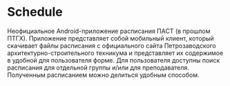 # Schedule
Неофициальное Android-приложение расписания ПАСТ (в прошлом ПТГХ).
Приложение представляет собой мобильный клиент, который скачивает файлы расписания с официального сайта Петрозаводского архитектурно-строительного техникума и представляет их содержимое в удобной для пользователя форме. Для пользователя доступны поиск расписания для отдельной группы и/или для преподавателя. Полученным расписанием можно делиться удобным способом.
